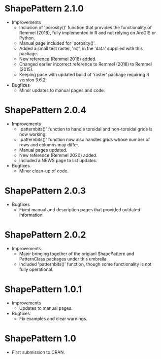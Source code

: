 # ShapePattern 2.1.0
* Improvements
    * Inclusion of 'porosity()' function that provides the functionality of Remmel (2018), fully implemented in R and not relying on ArcGIS or Python.
    * Manual page included for 'porosity()'.
    * Added a small test raster, 'rst', in the 'data' supplied with this package.
    * New reference (Remmel 2018) added.
    * Changed earlier incorrect reference to Remmel (2018) to Remmel (2015).
    * Keeping pace with updated build of 'raster' package requiring R version 3.6.2
* Bugfixes
    * Minor updates to manual pages and code.

# ShapePattern 2.0.4
* Improvements
    * 'patternbits()' function to handle toroidal and non-toroidal grids is now working.
    * 'patternbits()' function now also handles grids whose number of rows and columns may differ.
    * Manual pages updated.
    * New reference (Remmel 2020) added.
    * Included a NEWS page to list updates.
* Bugfixes
    * Minor clean-up of code.

# ShapePattern 2.0.3
* Bugfixes
    * Fixed manual and description pages that provided outdated information.

# ShapePattern 2.0.2
* Improvements
    * Major bringing together of the origianl ShapePattern and PatternClass packages under this umbrella.
    * Included 'patternbits()' function, though some functionality is not fully operational.

# ShapePattern 1.0.1
* Improvements
    * Updates to manual pages.
* Bugfixes
    * Fix examples and clear warnings.

# ShapePattern 1.0
* First submission to CRAN.
